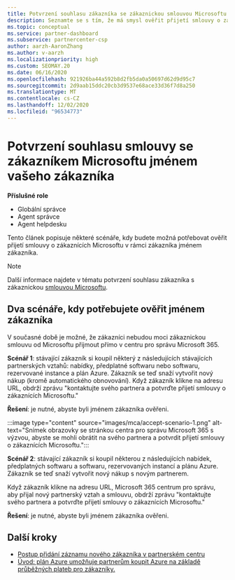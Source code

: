 ```yaml
---
title: Potvrzení souhlasu zákazníka se zákaznickou smlouvou Microsoftu
description: Seznamte se s tím, že má smysl ověřit přijetí smlouvy o zákaznících Microsoftu jménem zákazníka.
ms.topic: conceptual
ms.service: partner-dashboard
ms.subservice: partnercenter-csp
author: aarzh-AaronZhang
ms.author: v-aarzh
ms.localizationpriority: high
ms.custom: SEOMAY.20
ms.date: 06/16/2020
ms.openlocfilehash: 921926ba44a592b8d2fb5da0a50697d62d9d95c7
ms.sourcegitcommit: 2d9aab15ddc20cb3d9537e68ace33d36f7d8a250
ms.translationtype: MT
ms.contentlocale: cs-CZ
ms.lasthandoff: 12/02/2020
ms.locfileid: "96534773"
---
```

# <a name="attest-acceptance-of-the-microsoft-customer-agreement-on-behalf-of-your-customer"></a>Potvrzení souhlasu smlouvy se zákazníkem Microsoftu jménem vašeho zákazníka


**Příslušné role**

- Globální správce
- Agent správce
- Agent helpdesku

Tento článek popisuje některé scénáře, kdy budete možná potřebovat ověřit přijetí smlouvy o zákaznících Microsoftu v rámci zákazníka jménem zákazníka.

>[!NOTE]
>Další informace najdete v tématu potvrzení souhlasu zákazníka s zákaznickou [smlouvou Microsoftu](confirm-customer-agreement.md).

## <a name="two-scenarios-where-you-need-to-attest-on-behalf-of-your-customer"></a>Dva scénáře, kdy potřebujete ověřit jménem zákazníka

V současné době je možné, že zákazníci nebudou moci zákaznickou smlouvu od Microsoftu přijmout přímo v centru pro správu Microsoft 365.

**Scénář 1**: stávající zákazník si koupil některý z následujících stávajících partnerských vztahů: nabídky, předplatné softwaru nebo softwaru, rezervované instance a plán Azure. Zákazník se teď snaží vytvořit nový nákup (kromě automatického obnovování). Když zákazník klikne na adresu URL, obdrží zprávu "kontaktujte svého partnera a potvrďte přijetí smlouvy o zákaznících Microsoftu."  

**Řešení**: je nutné, abyste byli jménem zákazníka ověřeni.

:::image type="content" source="images/mca/accept-scenario-1.png" alt-text="Snímek obrazovky se stránkou centra pro správu Microsoft 365 s výzvou, abyste se mohli obrátit na svého partnera a potvrdit přijetí smlouvy o zákaznících Microsoftu.":::

**Scénář 2**: stávající zákazník si koupil některou z následujících nabídek, předplatných softwaru a softwaru, rezervovaných instancí a plánu Azure. Zákazník se teď snaží vytvořit nový nákup s novým partnerem.

Když zákazník klikne na adresu URL, Microsoft 365 centrum pro správu, aby přijal nový partnerský vztah a smlouvu, obdrží zprávu "kontaktujte svého partnera a potvrďte přijetí smlouvy o zákaznících Microsoftu."  

**Řešení**: je nutné, abyste byli jménem zákazníka ověřeni.  

## <a name="next-steps"></a>Další kroky

- [Postup přidání záznamu nového zákazníka v partnerském centru](add-a-new-customer.md)
- [Úvod: plán Azure umožňuje partnerům koupit Azure na základě průběžných plateb pro zákazníky.](azure-plan-lp.md)
